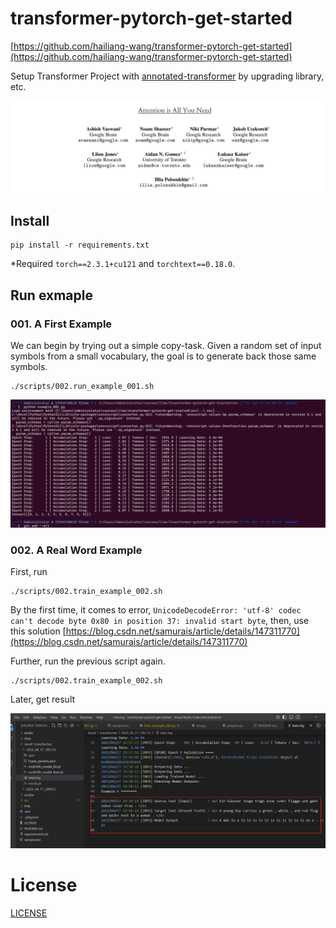 # transformer-pytorch-get-started
[https://github.com/hailiang-wang/transformer-pytorch-get-started](https://github.com/hailiang-wang/transformer-pytorch-get-started)

<!-- [http://114.242.12.42:3000/hailiang-wang/transformer-pytorch-get-started](http://114.242.12.42:3000/hailiang-wang/transformer-pytorch-get-started) -->

Setup Transformer Project with [annotated-transformer](https://nlp.seas.harvard.edu/annotated-transformer/) by upgrading library, etc.

![alt text](assets/media/1744892511978.png)

## Install

```
pip install -r requirements.txt
```

*Required `torch==2.3.1+cu121` and `torchtext==0.18.0`.


## Run exmaple


### 001. A First  Example

We can begin by trying out a simple copy-task. Given a random set
of input symbols from a small vocabulary, the goal is to generate
back those same symbols.

```
./scripts/002.run_example_001.sh
```

![alt text](assets/media/1744877380417.png)


### 002. A Real Word Example

First, run 

```
./scripts/002.train_example_002.sh
```

By the first time, it comes to error, `UnicodeDecodeError: 'utf-8' codec can't decode byte 0x80 in position 37: invalid start byte`, then, use this solution [https://blog.csdn.net/samurais/article/details/147311770](https://blog.csdn.net/samurais/article/details/147311770)

Further, run the previous script again.

```
./scripts/002.train_example_002.sh
```

Later, get result

![alt text](assets/media/1744892394430.png)

# License

[LICENSE](./LICENSE)